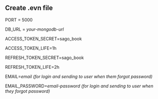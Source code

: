 ## Create .evn file

PORT = 5000

DB_URL = *your-mongodb-url*

ACCESS_TOKEN_SECRET=sago_book

ACCESS_TOKEN_LIFE=1h

REFRESH_TOKEN_SECRET=sago_book

REFRESH_TOKEN_LIFE=2h

EMAIL=*email (for login and sending to user when them forgot password)*

EMAIL_PASSWORD=*email-password (for login and sending to user when they forgot password)*